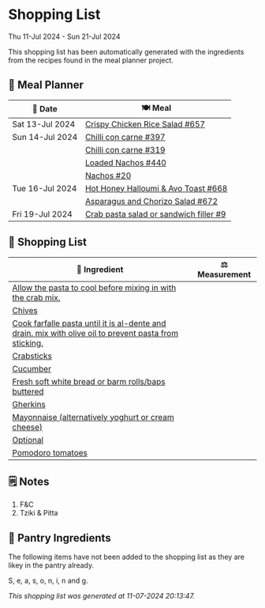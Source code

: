 # Shopping List

Thu 11-Jul 2024 - Sun 21-Jul 2024

This shopping list has been automatically generated with the ingredients from the recipes found in the meal planner project.

## 📅 Meal Planner

|📅 Date| 🍽️ Meal|
|----|----|
|Sat 13-Jul 2024|[Crispy Chicken Rice Salad #657](https://github.com/jcallaghan/The-Cookbook/issues/657)|
|Sun 14-Jul 2024|[Chilli con carne #397](https://github.com/jcallaghan/The-Cookbook/issues/397)|
||[Chilli con carne #319](https://github.com/jcallaghan/The-Cookbook/issues/319)|
||[Loaded Nachos #440](https://github.com/jcallaghan/The-Cookbook/issues/440)|
||[Nachos #20](https://github.com/jcallaghan/The-Cookbook/issues/20)|
|Tue 16-Jul 2024|[Hot Honey Halloumi & Avo Toast #668](https://github.com/jcallaghan/The-Cookbook/issues/668)|
||[Asparagus and Chorizo Salad #672](https://github.com/jcallaghan/The-Cookbook/issues/672)|
|Fri 19-Jul 2024|[Crab pasta salad or sandwich filler #9](https://github.com/jcallaghan/The-Cookbook/issues/9)|

## 🛒 Shopping List

| 🍌 Ingredient| ⚖️ Measurement|
|----------|-----------|
|[Allow the pasta to cool before mixing in with the crab mix.](https://www.sainsburys.co.uk/gol-ui/SearchResults/Allow%20the%20pasta%20to%20cool%20before%20mixing%20in%20with%20the%20crab%20mix.)||
|[Chives](https://www.sainsburys.co.uk/gol-ui/SearchResults/Chives)||
|[Cook farfalle pasta until it is al-dente and drain. mix with olive oil to prevent pasta from sticking.](https://www.sainsburys.co.uk/gol-ui/SearchResults/Cook%20farfalle%20pasta%20until%20it%20is%20al-dente%20and%20drain.%20mix%20with%20olive%20oil%20to%20prevent%20pasta%20from%20sticking.)||
|[Crabsticks](https://www.sainsburys.co.uk/gol-ui/SearchResults/Crabsticks)||
|[Cucumber](https://www.sainsburys.co.uk/gol-ui/SearchResults/Cucumber)||
|[Fresh soft white bread or barm rolls/baps buttered](https://www.sainsburys.co.uk/gol-ui/SearchResults/Fresh%20soft%20white%20bread%20or%20barm%20rolls/baps%20buttered)||
|[Gherkins](https://www.sainsburys.co.uk/gol-ui/SearchResults/Gherkins)||
|[Mayonnaise (alternatively yoghurt or cream cheese)](https://www.sainsburys.co.uk/gol-ui/SearchResults/Mayonnaise%20(alternatively%20yoghurt%20or%20cream%20cheese))||
|[Optional](https://www.sainsburys.co.uk/gol-ui/SearchResults/Optional)||
|[Pomodoro tomatoes](https://www.sainsburys.co.uk/gol-ui/SearchResults/Pomodoro%20tomatoes)||

## 🗒️ Notes

1. F&C
1. Tziki & Pitta

## 🏪 Pantry Ingredients

The following items have not been added to the shopping list as they are likey in the pantry already.

S, e, a, s, o, n, i, n and g.


_This shopping list was generated at 11-07-2024 20:13:47._